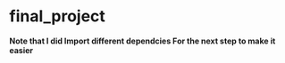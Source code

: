 # final_project

__Note that I did Import different dependcies For the next step to make it easier__
